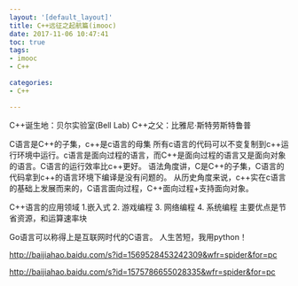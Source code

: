 ```yaml
---
layout: '[default_layout]'   
title: C++远征之起航篇(imooc)           
date: 2017-11-06 10:47:41  
toc: true                  
tags:                        
- imooc
- C++

categories:                  
- C++

---
```


<!--more-->
C++诞生地：贝尔实验室(Bell Lab)
C++之父：比雅尼·斯特劳斯特鲁普

C语言是C++的子集，c++是c语言的母集 所有c语言的代码可以不变复制到c++运行环境中运行。c语言是面向过程的语言，而C++是面向过程的语言又是面向对象的语言。C语言的运行效率比c++更好。
语法角度讲，C是C++的子集，C语言的代码拿到c++的语言环境下编译是没有问题的。
从历史角度来说，c++实在c语言的基础上发展而来的，C语言面向过程，C++面向过程+支持面向对象。

C++语言的应用领域
1.嵌入式     2. 游戏编程     3. 网络编程       4. 系统编程
主要优点是节省资源，和运算速率块

Go语言可以称得上是互联网时代的C语言。
人生苦短，我用python！

http://baijiahao.baidu.com/s?id=1569528453242309&wfr=spider&for=pc

http://baijiahao.baidu.com/s?id=1575786655028335&wfr=spider&for=pc












